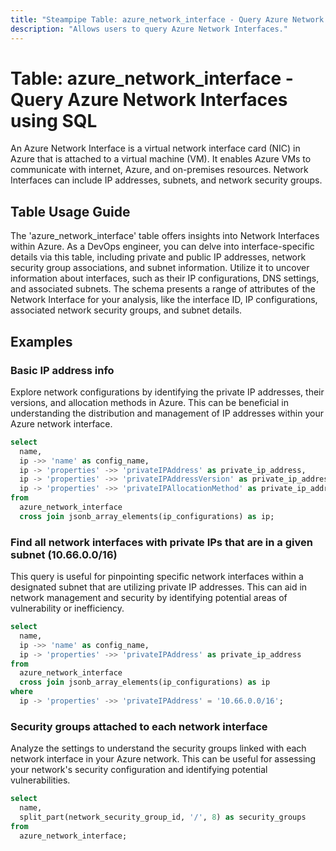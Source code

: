 ```yaml
---
title: "Steampipe Table: azure_network_interface - Query Azure Network Interfaces using SQL"
description: "Allows users to query Azure Network Interfaces."
---
```


# Table: azure_network_interface - Query Azure Network Interfaces using SQL

An Azure Network Interface is a virtual network interface card (NIC) in Azure that is attached to a virtual machine (VM). It enables Azure VMs to communicate with internet, Azure, and on-premises resources. Network Interfaces can include IP addresses, subnets, and network security groups.

## Table Usage Guide

The 'azure_network_interface' table offers insights into Network Interfaces within Azure. As a DevOps engineer, you can delve into interface-specific details via this table, including private and public IP addresses, network security group associations, and subnet information. Utilize it to uncover information about interfaces, such as their IP configurations, DNS settings, and associated subnets. The schema presents a range of attributes of the Network Interface for your analysis, like the interface ID, IP configurations, associated network security groups, and subnet details.

## Examples

### Basic IP address info
Explore network configurations by identifying the private IP addresses, their versions, and allocation methods in Azure. This can be beneficial in understanding the distribution and management of IP addresses within your Azure network interface.

```sql
select
  name,
  ip ->> 'name' as config_name,
  ip -> 'properties' ->> 'privateIPAddress' as private_ip_address,
  ip -> 'properties' ->> 'privateIPAddressVersion' as private_ip_address_version,
  ip -> 'properties' ->> 'privateIPAllocationMethod' as private_ip_address_allocation_method
from
  azure_network_interface
  cross join jsonb_array_elements(ip_configurations) as ip;
```

### Find all network interfaces with private IPs that are in a given subnet (10.66.0.0/16)
This query is useful for pinpointing specific network interfaces within a designated subnet that are utilizing private IP addresses. This can aid in network management and security by identifying potential areas of vulnerability or inefficiency.

```sql
select
  name,
  ip ->> 'name' as config_name,
  ip -> 'properties' ->> 'privateIPAddress' as private_ip_address
from
  azure_network_interface
  cross join jsonb_array_elements(ip_configurations) as ip
where
  ip -> 'properties' ->> 'privateIPAddress' = '10.66.0.0/16';
```

### Security groups attached to each network interface
Analyze the settings to understand the security groups linked with each network interface in your Azure network. This can be useful for assessing your network's security configuration and identifying potential vulnerabilities.

```sql
select
  name,
  split_part(network_security_group_id, '/', 8) as security_groups
from
  azure_network_interface;
```